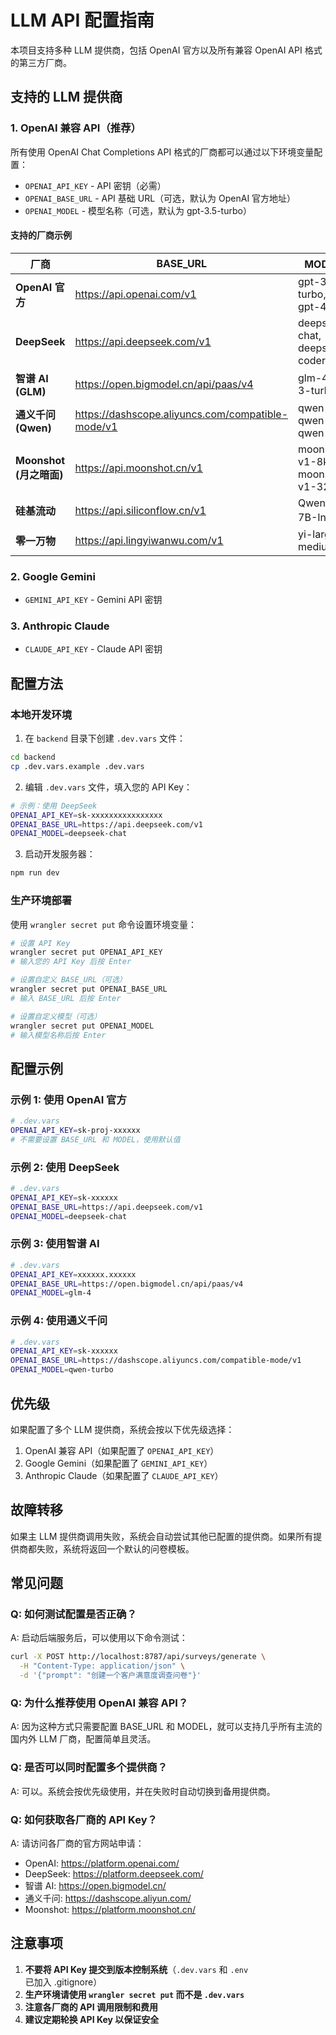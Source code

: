 # LLM API 配置指南

本项目支持多种 LLM 提供商，包括 OpenAI 官方以及所有兼容 OpenAI API 格式的第三方厂商。

## 支持的 LLM 提供商

### 1. OpenAI 兼容 API（推荐）

所有使用 OpenAI Chat Completions API 格式的厂商都可以通过以下环境变量配置：

- `OPENAI_API_KEY` - API 密钥（必需）
- `OPENAI_BASE_URL` - API 基础 URL（可选，默认为 OpenAI 官方地址）
- `OPENAI_MODEL` - 模型名称（可选，默认为 gpt-3.5-turbo）

#### 支持的厂商示例

| 厂商 | BASE_URL | MODEL 示例 |
|------|----------|-----------|
| **OpenAI 官方** | https://api.openai.com/v1 | gpt-3.5-turbo, gpt-4, gpt-4-turbo |
| **DeepSeek** | https://api.deepseek.com/v1 | deepseek-chat, deepseek-coder |
| **智谱 AI (GLM)** | https://open.bigmodel.cn/api/paas/v4 | glm-4, glm-3-turbo |
| **通义千问 (Qwen)** | https://dashscope.aliyuncs.com/compatible-mode/v1 | qwen-turbo, qwen-plus, qwen-max |
| **Moonshot (月之暗面)** | https://api.moonshot.cn/v1 | moonshot-v1-8k, moonshot-v1-32k |
| **硅基流动** | https://api.siliconflow.cn/v1 | Qwen/Qwen2-7B-Instruct 等 |
| **零一万物** | https://api.lingyiwanwu.com/v1 | yi-large, yi-medium |

### 2. Google Gemini

- `GEMINI_API_KEY` - Gemini API 密钥

### 3. Anthropic Claude

- `CLAUDE_API_KEY` - Claude API 密钥

## 配置方法

### 本地开发环境

1. 在 `backend` 目录下创建 `.dev.vars` 文件：

```bash
cd backend
cp .dev.vars.example .dev.vars
```

2. 编辑 `.dev.vars` 文件，填入您的 API Key：

```bash
# 示例：使用 DeepSeek
OPENAI_API_KEY=sk-xxxxxxxxxxxxxxxx
OPENAI_BASE_URL=https://api.deepseek.com/v1
OPENAI_MODEL=deepseek-chat
```

3. 启动开发服务器：

```bash
npm run dev
```

### 生产环境部署

使用 `wrangler secret put` 命令设置环境变量：

```bash
# 设置 API Key
wrangler secret put OPENAI_API_KEY
# 输入您的 API Key 后按 Enter

# 设置自定义 BASE_URL（可选）
wrangler secret put OPENAI_BASE_URL
# 输入 BASE_URL 后按 Enter

# 设置自定义模型（可选）
wrangler secret put OPENAI_MODEL
# 输入模型名称后按 Enter
```

## 配置示例

### 示例 1: 使用 OpenAI 官方

```bash
# .dev.vars
OPENAI_API_KEY=sk-proj-xxxxxx
# 不需要设置 BASE_URL 和 MODEL，使用默认值
```

### 示例 2: 使用 DeepSeek

```bash
# .dev.vars
OPENAI_API_KEY=sk-xxxxxx
OPENAI_BASE_URL=https://api.deepseek.com/v1
OPENAI_MODEL=deepseek-chat
```

### 示例 3: 使用智谱 AI

```bash
# .dev.vars
OPENAI_API_KEY=xxxxxx.xxxxxx
OPENAI_BASE_URL=https://open.bigmodel.cn/api/paas/v4
OPENAI_MODEL=glm-4
```

### 示例 4: 使用通义千问

```bash
# .dev.vars
OPENAI_API_KEY=sk-xxxxxx
OPENAI_BASE_URL=https://dashscope.aliyuncs.com/compatible-mode/v1
OPENAI_MODEL=qwen-turbo
```

## 优先级

如果配置了多个 LLM 提供商，系统会按以下优先级选择：

1. OpenAI 兼容 API（如果配置了 `OPENAI_API_KEY`）
2. Google Gemini（如果配置了 `GEMINI_API_KEY`）
3. Anthropic Claude（如果配置了 `CLAUDE_API_KEY`）

## 故障转移

如果主 LLM 提供商调用失败，系统会自动尝试其他已配置的提供商。如果所有提供商都失败，系统将返回一个默认的问卷模板。

## 常见问题

### Q: 如何测试配置是否正确？

A: 启动后端服务后，可以使用以下命令测试：

```bash
curl -X POST http://localhost:8787/api/surveys/generate \
  -H "Content-Type: application/json" \
  -d '{"prompt": "创建一个客户满意度调查问卷"}'
```

### Q: 为什么推荐使用 OpenAI 兼容 API？

A: 因为这种方式只需要配置 BASE_URL 和 MODEL，就可以支持几乎所有主流的国内外 LLM 厂商，配置简单且灵活。

### Q: 是否可以同时配置多个提供商？

A: 可以。系统会按优先级使用，并在失败时自动切换到备用提供商。

### Q: 如何获取各厂商的 API Key？

A: 请访问各厂商的官方网站申请：

- OpenAI: https://platform.openai.com/
- DeepSeek: https://platform.deepseek.com/
- 智谱 AI: https://open.bigmodel.cn/
- 通义千问: https://dashscope.aliyun.com/
- Moonshot: https://platform.moonshot.cn/

## 注意事项

1. **不要将 API Key 提交到版本控制系统**（`.dev.vars` 和 `.env` 已加入 .gitignore）
2. **生产环境请使用 `wrangler secret put` 而不是 `.dev.vars`**
3. **注意各厂商的 API 调用限制和费用**
4. **建议定期轮换 API Key 以保证安全**